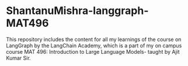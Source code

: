 # ShantanuMishra-langgraph-MAT496
This repository includes the content for all my learnings of the course on LangGraph by the LangChain Academy, which is a part of my on campus course MAT 496: Introduction to Large Language Models- taught by Ajit Kumar Sir.
